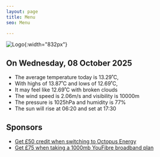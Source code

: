 ```yaml
---
layout: page
title: Menu
seo: Menu

---
```


![Logo](/images/logo.jpg){:width="832px"}

<!-- weather_marker starts -->
## On Wednesday, 08 October 2025

- The average temperature today is 13.29˚C,
- With highs of 13.87˚C and lows of 12.69˚C,
- It may feel like 12.69˚C with broken clouds
- The wind speed is 2.06m/s and visibility is 10000m
- The pressure is 1025hPa and humidity is 77%
- The sun will rise at 06:20 and set at 17:30

<!-- weather_marker ends -->

## Sponsors

- [Get £50 credit when switching to Octopus Energy](https://bit.ly/3oD1nnS)
- [Get £75 when taking a 1000mb YouFibre broadband plan](https://aklam.io/91zWhU?)

